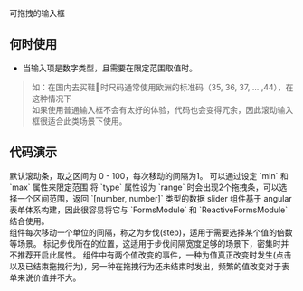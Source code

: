 可拖拽的输入框

## 何时使用

* 当输入项是数字类型，且需要在限定范围取值时。

> 如：在国内去买鞋👟时尺码通常使用欧洲的标准码（35, 36, 37, ... ,44），在这种情况下<br>
> 如果使用普通输入框不会有太好的体验，代码也会变得冗余，因此滚动输入框很适合此类场景下使用。

## 代码演示
<div class="grid-x grid-margin-x">
  <div class="medium-6 large-6 cell">
    <nt-example>
      <nt-example-showcase>
        <example-slider-basic></example-slider-basic>
      </nt-example-showcase>
      <nt-example-legend title="基本">
        默认滚动条，取之区间为 0 - 100，每次移动的间隔为1。
      </nt-example-legend>
      <nt-example-code [code]="basicCode"></nt-example-code>
    </nt-example>
    <nt-example>
      <nt-example-showcase>
        <example-slider-minmax></example-slider-minmax>
      </nt-example-showcase>
      <nt-example-legend title="最小值和最大值">
        可以通过设定 `min` 和 `max` 属性来限定范围
      </nt-example-legend>
      <nt-example-code [code]="minmaxCode"></nt-example-code>
    </nt-example>
    <nt-example>
      <nt-example-showcase>
        <example-slider-range></example-slider-range>
      </nt-example-showcase>
      <nt-example-legend title="选择区间">
        将 `type` 属性设为 `range` 时会出现2个拖拽条，可以选择一个区间范围，返回 `[number, number]` 类型的数据
      </nt-example-legend>
      <nt-example-code [code]="rangeCode"></nt-example-code>
    </nt-example>
    <nt-example>
      <nt-example-showcase>
        <example-slider-forms></example-slider-forms>
      </nt-example-showcase>
      <nt-example-legend title="表单中使用">
        slider 组件基于 angular 表单体系构建，因此很容易将它与 `FormsModule` 和 `ReactiveFormsModule` 结合使用。
      </nt-example-legend>
      <nt-example-code [code]="formsCode"></nt-example-code>
    </nt-example>
  </div>
  <div class="medium-6 large-6 cell">
    <nt-example>
      <nt-example-showcase>
        <example-slider-step></example-slider-step>
      </nt-example-showcase>
      <nt-example-legend title="步伐">
        组件每次移动一个单位的间隔，称之为步伐(step)，适用于需要选择某个值的倍数等场景。
      </nt-example-legend>
      <nt-example-code [code]="stepCode"></nt-example-code>
    </nt-example>
    <nt-example>
      <nt-example-showcase>
        <example-slider-stepmark></example-slider-stepmark>
      </nt-example-showcase>
      <nt-example-legend title="步伐标记">
        标记步伐所在的位置，这适用于步伐间隔宽度足够的场景下，密集时并不推荐开启此属性。
      </nt-example-legend>
      <nt-example-code [code]="stepmarkCode"></nt-example-code>
    </nt-example>
    <nt-example>
      <nt-example-showcase>
        <example-slider-events></example-slider-events>
      </nt-example-showcase>
      <nt-example-legend title="事件">
        组件中有两个值改变的事件，一种为值真正改变时发生(点击以及已结束拖拽行为)，另一种在拖拽行为还未结束时发出，频繁的值改变对于表单来说价值并不大。
      </nt-example-legend>
      <nt-example-code [code]="eventsCode"></nt-example-code>
    </nt-example>
  </div>
</div>

<div>
  <nt-markdown [data]="api"></nt-markdown>
</div>


